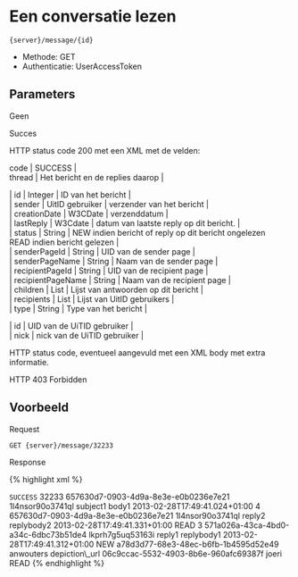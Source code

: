 ---
---

# Een conversatie lezen

```
{server}/message/{id}
```

* Methode: GET
* Authenticatie: UserAccessToken

## Parameters

Geen

Succes

HTTP status code 200 met een XML met de velden:

code |   SUCCESS |  
thread |   Het bericht en de replies daarop |

| id |   Integer |   ID van het bericht |  
| sender |   UitID gebruiker |   verzender van het bericht |  
| creationDate |   W3CDate |   verzenddatum |  
| lastReply |   W3Cdate |   datum van laatste reply op dit bericht.  |  
| status |   String |   NEW indien bericht of reply op dit bericht ongelezen  
 READ indien bericht gelezen |  
| senderPageId |   String |   UID van de sender page |  
| senderPageName |   String |   Naam van de sender page |  
| recipientPageId |   String |   UID van de recipient page |  
| recipientPageName |   String |   Naam van de recipient page |  
| children |   List<Message> |   Lijst van antwoorden op dit bericht |  
| recipients |   List<UidIDGebruiker> |   Lijst van UitID gebruikers |  
| type |   String |   Type van het bericht |


| id |   UID van de UiTID gebruiker |  
| nick |   nick van de UiTID gebruiker |


HTTP status code, eventueel aangevuld met een XML body met extra informatie.

HTTP 403 Forbidden

## Voorbeeld

Request

```
GET {server}/message/32233
```

Response

{% highlight xml %}
<?xml version="1.0" encoding="UTF-8" standalone="yes"?>
<response xmlns:rdf="http://www.w3.org/1999/02/22-rdf-syntax-ns" xmlns:foaf="http://xmlns.com/foaf/0.1/" xmlns:cdb="http://www.cultuurdatabank.com/XMLSchema/CdbXSD/3.1/FINAL" xmlns:geo="http://www.w3.org/2003/01/geo/wgs84\_pos#">
<code>SUCCESS</code>
<thread>
<id>32233</id>
<sender>
<rdf:id>657630d7-0903-4d9a-8e3e-e0b0236e7e21</rdf:id>
<foaf:nick>1l4nsor90o3741ql</foaf:nick>
</sender>
<subject>subject1</subject> body1 <creationDate>2013-02-28T17:49:41.024+01:00</creationDate>
<children>
<message>
<id>4</id>
<sender>
<rdf:id>657630d7-0903-4d9a-8e3e-e0b0236e7e21</rdf:id>
<foaf:nick>1l4nsor90o3741ql</foaf:nick>
</sender>
<subject>reply2</subject> replybody2 <creationDate>2013-02-28T17:49:41.331+01:00</creationDate>
<status>READ</status>
</message>
<message>
<id>3</id>
<sender>
<rdf:id>571a026a-43ca-4bd0-a34c-6dbc73b51de4</rdf:id>
<foaf:nick>lkprh7g5uq53163i</foaf:nick>
</sender>
<subject>reply1</subject> replybody1 <creationDate>2013-02-28T17:49:41.312+01:00</creationDate>
<status>NEW</status>
</message>
</children>
<recipients>
<recipient>
<rdf:id>a78d3d77-68e3-48ec-b6fb-1b4595d52e49</rdf:id>
<foaf:nick>anwouters</foaf:nick>
<foaf:depiction>depiction\_url</foaf:depiction>
</recipient>
<recipient>
<rdf:id>06c9ccac-5532-4903-8b6e-960afc69387f</rdf:id>
<foaf:nick>joeri</foaf:nick>
</recipient>
</recipients>
<status>READ</status>
</thread>
</response>
{% endhighlight %}
